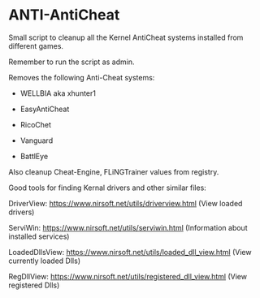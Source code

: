 # ANTI-AntiCheat

Small script to cleanup all the Kernel AntiCheat systems installed from different games.

Remember to run the script as admin.

Removes the following Anti-Cheat systems:

* WELLBIA aka xhunter1

* EasyAntiCheat

* RicoChet

* Vanguard

* BattlEye

Also cleanup Cheat-Engine, FLiNGTrainer values from registry.



Good tools for finding Kernal drivers and other similar files:


DriverView: https://www.nirsoft.net/utils/driverview.html (View loaded drivers)

ServiWin: https://www.nirsoft.net/utils/serviwin.html (Information about installed services)

LoadedDllsView: https://www.nirsoft.net/utils/loaded_dll_view.html (View currently loaded Dlls)

RegDllView: https://www.nirsoft.net/utils/registered_dll_view.html (View registered Dlls)
